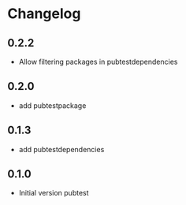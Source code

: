 # Changelog

## 0.2.2

* Allow filtering packages in pubtestdependencies

## 0.2.0

* add pubtestpackage

## 0.1.3

* add pubtestdependencies

## 0.1.0

* Initial version pubtest
